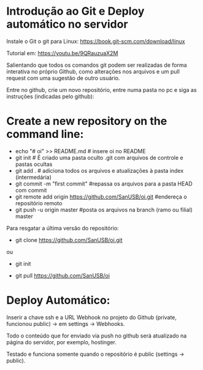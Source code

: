 # Introdução ao Git e Deploy automático no servidor
Instale o Git o git para Linux: https://book.git-scm.com/download/linux

Tutorial em: https://youtu.be/9QRauzuaX2M

Salientando que todos os comandos git podem ser realizadas de forma interativa no próprio Github, como alterações nos arquivos e um pull request com uma sugestão de outro usuário.


Entre no github, crie um novo repositório, entre numa pasta no pc e siga as instruções (indicadas pelo github):

# Create a new repository on the command line:
- echo "# oi" >> README.md      # insere oi no README
- git init  		      # É criado uma pasta oculto .git com arquivos de controle e pastas ocultas
- git add . 		      # adiciona todos os arquivos e atualizações à pasta index (intermedária)
- git commit -m "first commit"  #repassa os arquivos para a pasta HEAD com commit
- git remote add origin https://github.com/SanUSB/oi.git  #endereça o repositório remoto
- git push -u origin master     #posta os arquivos na branch (ramo ou filial) master

Para resgatar a última versão do repositório:

- git clone https://github.com/SanUSB/oi.git <nome da pasta no pc>

 ou 

- git init

- git pull https://github.com/SanUSB/oi

# Deploy Automático:

Inserir a chave ssh e a URL Webhook no projeto do Github (private, funcionou public) -> em settings -> Webhooks.

Todo o conteúdo que for enviado via push no github será atualizado na página do servidor, por exemplo, hostinger.

Testado e funciona somente quando o repositório é public (settings -> public).
